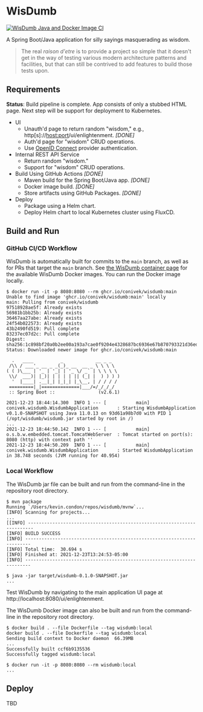 # WisDumb

[![WisDumb Java and Docker Image CI](https://github.com/conivek/wisdumb/actions/workflows/build.yml/badge.svg)](https://github.com/conivek/wisdumb/actions/workflows/build.yml)

A Spring Boot/Java application for silly sayings masquerading as wisdom.

> The real _raison d'etre_ is to provide a project so simple that it doesn't get in the way of testing various modern architecture patterns and facilities, but that can still be contrived to add features to build those tests upon.

## Requirements

**Status**: Build pipeline is complete. App consists of only a stubbed HTML page. Next step will be support for deployment to Kubernetes.

- UI
  - Unauth'd page to return random "wisdom," e.g., http[s]://<host:port>/ui/enlightenment. _\[DONE\]_
  - Auth'd page for "wisdom" CRUD operations.
  - Use [OpenID Connect](https://openid.net/connect/) provider authentication.
- Internal REST API Service
  - Return random "wisdom."
  - Support for "wisdom" CRUD operations.
- Build Using GitHub Actions _\[DONE\]_
  - Maven build for the Spring Boot/Java app. _\[DONE\]_
  - Docker image build. _\[DONE\]_
  - Store artifacts using GitHub Packages. _\[DONE\]_
- Deploy
  - Package using a Helm chart.
  - Deploy Helm chart to local Kubernetes cluster using FluxCD.

## Build and Run

### GitHub CI/CD Workflow

WisDumb is automatically built for commits to the `main` branch, as well as for PRs that target the `main` branch. See [the WisDumb container page](https://github.com/conivek/wisdumb/pkgs/container/wisdumb) for the available WisDumb Docker images. You can run the Docker image locally.

```
$ docker run -it -p 8080:8080 --rm ghcr.io/conivek/wisdumb:main
Unable to find image 'ghcr.io/conivek/wisdumb:main' locally
main: Pulling from conivek/wisdumb
97518928ae5f: Already exists
56981b1bb25b: Already exists
36467aa27abe: Already exists
24f54b022573: Already exists
43b2490fd519: Pull complete
83237ec07d2c: Pull complete
Digest: sha256:1c898bf20a0b2ee00a193a7cae0f9204e4328687bc6936e67b870793321d36ed
Status: Downloaded newer image for ghcr.io/conivek/wisdumb:main

  .   ____          _            __ _ _
 /\\ / ___'_ __ _ _(_)_ __  __ _ \ \ \ \
( ( )\___ | '_ | '_| | '_ \/ _` | \ \ \ \
 \\/  ___)| |_)| | | | | || (_| |  ) ) ) )
  '  |____| .__|_| |_|_| |_\__, | / / / /
 =========|_|==============|___/=/_/_/_/
 :: Spring Boot ::                (v2.6.1)

2021-12-23 18:44:14.300  INFO 1 --- [           main] conivek.wisdumb.WisdumbApplication       : Starting WisdumbApplication v0.1.0-SNAPSHOT using Java 11.0.13 on 93d61a98b7d0 with PID 1 (/opt/wisdumb/wisdumb.jar started by root in /)
...
2021-12-23 18:44:50.142  INFO 1 --- [           main] o.s.b.w.embedded.tomcat.TomcatWebServer  : Tomcat started on port(s): 8080 (http) with context path ''
2021-12-23 18:44:50.209  INFO 1 --- [           main] conivek.wisdumb.WisdumbApplication       : Started WisdumbApplication in 38.748 seconds (JVM running for 40.954)
```

### Local Workflow

The WisDumb jar file can be built and run from the command-line in the repository root directory.

```
$ mvn package
Running `/Users/kevin.condon/repos/wisdumb/mvnw`...
[INFO] Scanning for projects...
...
[[INFO] ------------------------------------------------------------------------
[INFO] BUILD SUCCESS
[INFO] ------------------------------------------------------------------------
[INFO] Total time:  30.694 s
[INFO] Finished at: 2021-12-23T13:24:53-05:00
[INFO] ------------------------------------------------------------------------

$ java -jar target/wisdumb-0.1.0-SNAPSHOT.jar
...
```

Test WisDumb by navigating to the main application UI page at http://localhost:8080/ui/enlightenment.

The WisDumb Docker image can also be built and run from the command-line in the repository root directory.

```
$ docker build . --file Dockerfile --tag wisdumb:local
docker build . --file Dockerfile --tag wisdumb:local
Sending build context to Docker daemon  66.39MB
...
Successfully built ccf6b9135536
Successfully tagged wisdumb:local

$ docker run -it -p 8080:8080 --rm wisdumb:local
...
```

## Deploy

TBD
